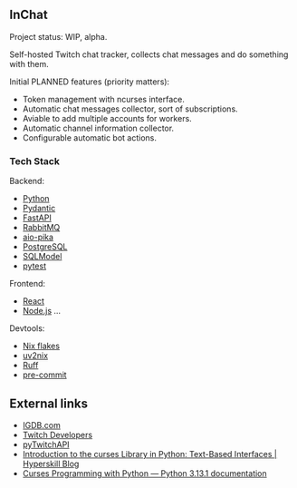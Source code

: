 ## InChat

Project status: WIP, alpha.

Self-hosted Twitch chat tracker, collects chat messages and do something with
them.

Initial PLANNED features (priority matters):

- Token management with ncurses interface.
- Automatic chat messages collector, sort of subscriptions.
- Aviable to add multiple accounts for workers.
- Automatic channel information collector.
- Configurable automatic bot actions.

### Tech Stack

Backend:

- [Python](https://www.python.org/)
- [Pydantic](https://docs.pydantic.dev/latest/)
- [FastAPI](https://fastapi.tiangolo.com/)
- [RabbitMQ](https://www.rabbitmq.com/)
- [aio-pika](https://docs.aio-pika.com/)
- [PostgreSQL](https://www.postgresql.org/)
- [SQLModel](https://sqlmodel.tiangolo.com/)
- [pytest](https://docs.pytest.org/en/stable/)

Frontend:

- [React](https://react.dev/)
- [Node.js](https://nodejs.org/en)
...

Devtools:

- [Nix flakes](https://nixos.wiki/wiki/Flakes)
- [uv2nix](https://github.com/pyproject-nix/uv2nix)
- [Ruff](https://docs.astral.sh/ruff/)
- [pre-commit](https://github.com/pre-commit/pre-commit)

## External links

- [IGDB.com](https://api-docs.igdb.com/)
- [Twitch Developers](https://dev.twitch.tv/docs/api/reference/)
- [pyTwitchAPI](https://github.com/Teekeks/pyTwitchAPI)
- [Introduction to the curses Library in Python: Text-Based Interfaces | Hyperskill Blog](https://web.archive.org/web/20240313205930/https://hyperskill.org/blog/post/introduction-to-the-curses-library-in-python-text-based-interfaces)
- [Curses Programming with Python — Python 3.13.1 documentation](https://docs.python.org/3/howto/curses.html)
